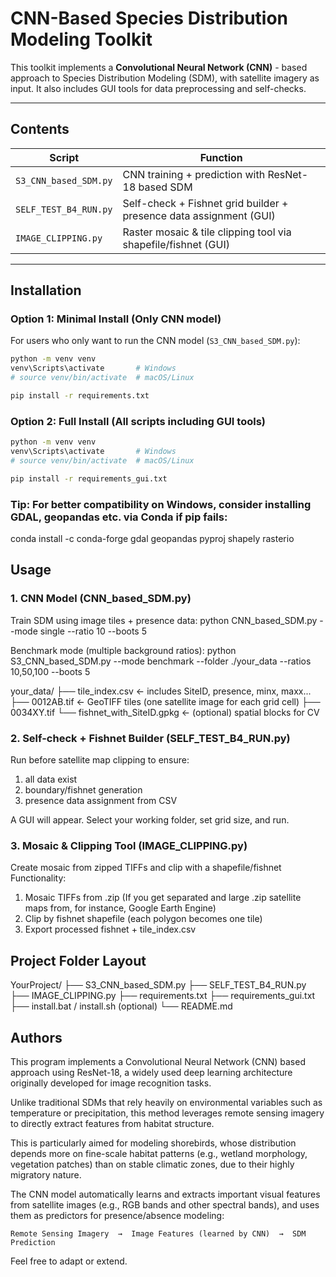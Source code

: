 # CNN-Based Species Distribution Modeling Toolkit 

This toolkit implements a **Convolutional Neural Network (CNN)** - based approach to Species Distribution Modeling (SDM), with satellite imagery as input. It also includes GUI tools for data preprocessing and self-checks.

---

## Contents

| Script                    | Function                                                                 |
|---------------------------|--------------------------------------------------------------------------|
| `S3_CNN_based_SDM.py`     | CNN training + prediction with ResNet-18 based SDM                       |
| `SELF_TEST_B4_RUN.py`     | Self-check + Fishnet grid builder + presence data assignment (GUI)      |
| `IMAGE_CLIPPING.py`       | Raster mosaic & tile clipping tool via shapefile/fishnet (GUI)          |

---

## Installation

### Option 1: Minimal Install (Only CNN model)

For users who only want to run the CNN model (`S3_CNN_based_SDM.py`):

```bash
python -m venv venv
venv\Scripts\activate       # Windows
# source venv/bin/activate  # macOS/Linux

pip install -r requirements.txt
```

### Option 2: Full Install (All scripts including GUI tools)

```bash
python -m venv venv
venv\Scripts\activate       # Windows
# source venv/bin/activate  # macOS/Linux

pip install -r requirements_gui.txt
```

### Tip: For better compatibility on Windows, consider installing GDAL, geopandas etc. via Conda if pip fails:

conda install -c conda-forge gdal geopandas pyproj shapely rasterio

## Usage
### 1. CNN Model (CNN_based_SDM.py)

Train SDM using image tiles + presence data:
python CNN_based_SDM.py --mode single --ratio 10 --boots 5

Benchmark mode (multiple background ratios):
python S3_CNN_based_SDM.py --mode benchmark --folder ./your_data --ratios 10,50,100 --boots 5

your_data/
├── tile_index.csv            ← includes SiteID, presence, minx, maxx...
├── 0012AB.tif                ← GeoTIFF tiles (one satellite image for each grid cell)
├── 0034XY.tif
└── fishnet_with_SiteID.gpkg  ← (optional) spatial blocks for CV


### 2. Self-check + Fishnet Builder (SELF_TEST_B4_RUN.py)
Run before satellite map clipping to ensure:
1. all data exist
2. boundary/fishnet generation
3. presence data assignment from CSV

A GUI will appear. Select your working folder, set grid size, and run.


### 3. Mosaic & Clipping Tool (IMAGE_CLIPPING.py)
Create mosaic from zipped TIFFs and clip with a shapefile/fishnet
Functionality:
1. Mosaic TIFFs from .zip (If you get separated and large .zip satellite maps from, for instance, Google Earth Engine)
2. Clip by fishnet shapefile (each polygon becomes one tile)
3. Export processed fishnet + tile_index.csv

## Project Folder Layout
YourProject/
├── S3_CNN_based_SDM.py
├── SELF_TEST_B4_RUN.py
├── IMAGE_CLIPPING.py
├── requirements.txt
├── requirements_gui.txt
├── install.bat / install.sh (optional)
└── README.md

## Authors
This program implements a Convolutional Neural Network (CNN) based approach using ResNet-18, a widely used deep learning architecture originally developed for image recognition tasks.

Unlike traditional SDMs that rely heavily on environmental variables such as temperature or precipitation, this method leverages remote sensing imagery to directly extract features from habitat structure.

This is particularly aimed for modeling shorebirds, whose distribution depends more on fine-scale habitat patterns (e.g., wetland morphology, vegetation patches) than on stable climatic zones, due to their highly migratory nature.

The CNN model automatically learns and extracts important visual features from satellite images (e.g., RGB bands and other spectral bands), and uses them as predictors for presence/absence modeling:

    Remote Sensing Imagery  →  Image Features (learned by CNN)  →  SDM Prediction

Feel free to adapt or extend.

